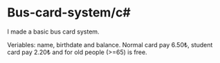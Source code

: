 # Bus-card-system/c#
I made a basic bus card system.


Veriables: name, birthdate and balance. 
Normal card pay 6.50₺, student card pay 2.20₺ and  for old people (>=65) is free.



